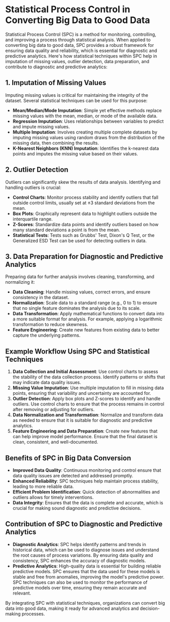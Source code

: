 # Statistical Process Control in Converting Big Data to Good Data

Statistical Process Control (SPC) is a method for monitoring, controlling, and improving a process through statistical analysis. When applied to converting big data to good data, SPC provides a robust framework for ensuring data quality and reliability, which is essential for diagnostic and predictive analytics. Here's how statistical techniques within SPC help in imputation of missing values, outlier detection, data preparation, and contribute to diagnostic and predictive analytics:

## 1. Imputation of Missing Values

Imputing missing values is critical for maintaining the integrity of the dataset. Several statistical techniques can be used for this purpose:

- **Mean/Median/Mode Imputation**: Simple yet effective methods replace missing values with the mean, median, or mode of the available data.
- **Regression Imputation**: Uses relationships between variables to predict and impute missing values.
- **Multiple Imputation**: Involves creating multiple complete datasets by imputing missing values using random draws from the distribution of the missing data, then combining the results.
- **K-Nearest Neighbors (KNN) Imputation**: Identifies the k-nearest data points and imputes the missing value based on their values.

## 2. Outlier Detection

Outliers can significantly skew the results of data analysis. Identifying and handling outliers is crucial:

- **Control Charts**: Monitor process stability and identify outliers that fall outside control limits, usually set at ±3 standard deviations from the mean.
- **Box Plots**: Graphically represent data to highlight outliers outside the interquartile range.
- **Z-Scores**: Standardize data points and identify outliers based on how many standard deviations a point is from the mean.
- **Statistical Tests**: Tests such as Grubbs' Test, Dixon's Q Test, or the Generalized ESD Test can be used for detecting outliers in data.

## 3. Data Preparation for Diagnostic and Predictive Analytics

Preparing data for further analysis involves cleaning, transforming, and normalizing it:

- **Data Cleaning**: Handle missing values, correct errors, and ensure consistency in the dataset.
- **Normalization**: Scale data to a standard range (e.g., 0 to 1) to ensure that no single feature dominates the analysis due to its scale.
- **Data Transformation**: Apply mathematical functions to convert data into a more suitable format for analysis. For example, applying a logarithmic transformation to reduce skewness.
- **Feature Engineering**: Create new features from existing data to better capture the underlying patterns.

## Example Workflow Using SPC and Statistical Techniques

1. **Data Collection and Initial Assessment**: Use control charts to assess the stability of the data collection process. Identify patterns or shifts that may indicate data quality issues.
2. **Missing Value Imputation**: Use multiple imputation to fill in missing data points, ensuring that variability and uncertainty are accounted for.
3. **Outlier Detection**: Apply box plots and Z-scores to identify and handle outliers. Use control charts to ensure that the process remains in control after removing or adjusting for outliers.
4. **Data Normalization and Transformation**: Normalize and transform data as needed to ensure that it is suitable for diagnostic and predictive analytics.
5. **Feature Engineering and Data Preparation**: Create new features that can help improve model performance. Ensure that the final dataset is clean, consistent, and well-documented.

## Benefits of SPC in Big Data Conversion

- **Improved Data Quality**: Continuous monitoring and control ensure that data quality issues are detected and addressed promptly.
- **Enhanced Reliability**: SPC techniques help maintain process stability, leading to more reliable data.
- **Efficient Problem Identification**: Quick detection of abnormalities and outliers allows for timely interventions.
- **Data Integrity**: Ensures that the data is complete and accurate, which is crucial for making sound diagnostic and predictive decisions.

## Contribution of SPC to Diagnostic and Predictive Analytics

- **Diagnostic Analytics**: SPC helps identify patterns and trends in historical data, which can be used to diagnose issues and understand the root causes of process variations. By ensuring data quality and consistency, SPC enhances the accuracy of diagnostic models.
- **Predictive Analytics**: High-quality data is essential for building reliable predictive models. SPC ensures that the data used for these models is stable and free from anomalies, improving the model's predictive power. SPC techniques can also be used to monitor the performance of predictive models over time, ensuring they remain accurate and relevant.

By integrating SPC with statistical techniques, organizations can convert big data into good data, making it ready for advanced analytics and decision-making processes.
